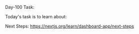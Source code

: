 Day-100 Task:

Today's task is to learn about:

Next Steps: https://nextjs.org/learn/dashboard-app/next-steps